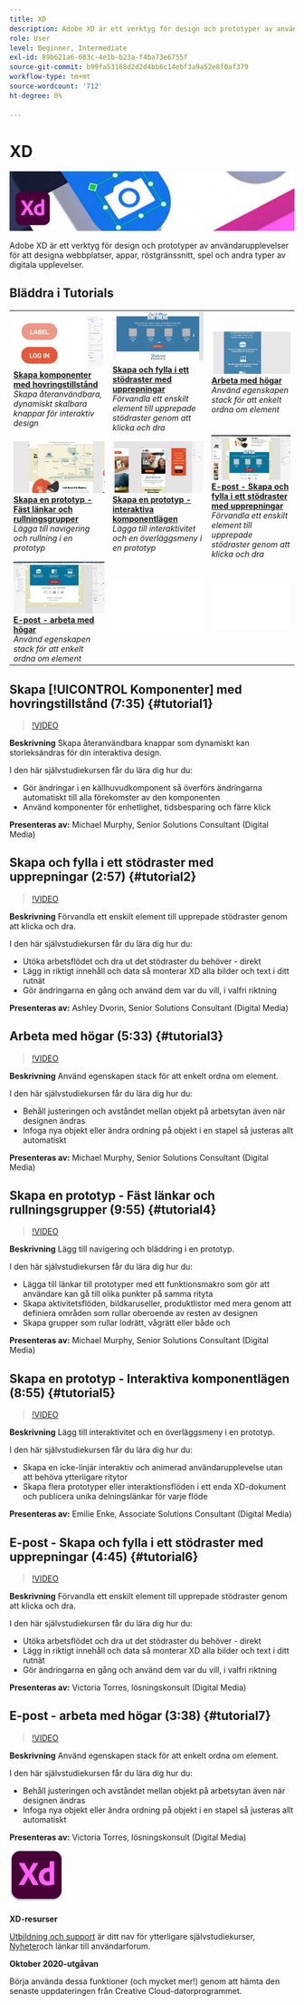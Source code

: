 ```yaml
---
title: XD
description: Adobe XD är ett verktyg för design och prototyper av användarupplevelser för att designa webbplatser, appar, röstgränssnitt, spel och andra typer av digitala upplevelser
role: User
level: Beginner, Intermediate
exl-id: 89b621a6-083c-4e1b-b23a-f4ba73e6755f
source-git-commit: b99fa53168d2d2d4bb6c14ebf3a9a52e8f0af379
workflow-type: tm+mt
source-wordcount: '712'
ht-degree: 0%

---
```


# XD

![Tutorial Hero Image](../assets/XD.jpg)

Adobe XD är ett verktyg för design och prototyper av användarupplevelser för att designa webbplatser, appar, röstgränssnitt, spel och andra typer av digitala upplevelser.

## Bläddra i Tutorials

<table style="table-layout:fixed">
<tr>
 <td>
   <a href="xd.md#tutorial1">
      <img alt="Skapa komponenter med hovringstillstånd" src="../assets/Xd_hoverstates_components_thumbnail.jpg" />
   </a>
    <div>
   <a href="xd.md#tutorial1"><strong>Skapa komponenter med hovringstillstånd</strong></a>
    </div>
    <em>Skapa återanvändbara, dynamiskt skalbara knappar för interaktiv design</em>
    <br>
  </td>
  <td>
    <a href="xd.md#tutorial2">
        <img alt="Skapa och fylla i ett stödraster med upprepningar" src="../assets/XD_repeatgrid_thumbnail.jpg" />
    </a>
    <div>
    <a href="xd.md#tutorial2"><strong>Skapa och fylla i ett stödraster med upprepningar</strong></a>
    </div>
    <em>Förvandla ett enskilt element till upprepade stödraster genom att klicka och dra</em>
    <br>
  </td>
  <td>
   <a href="xd.md#tutorial3">
      <img alt="Arbeta med högar" src="../assets/xd_Stacks_thumbnail.jpg" />
   </a>
    <div>
    <a href="xd.md#tutorial3"><strong>Arbeta med högar</strong></a>
    </div>
    <em>Använd egenskapen stack för att enkelt ordna om element</em>
    <br>
  </td>
</tr>
<tr>
 <td>
    <a href="xd.md#tutorial4">
        <img alt="Skapa en prototyp - Fäst länkar och rullningsgrupper" src="../assets/XD_Scrolls_Thumbnail_Murphy.jpg" />
    </a>
    <div>
    <a href="xd.md#tutorial4"><strong>Skapa en prototyp - Fäst länkar och rullningsgrupper</strong></a>
    </div>
    <em>Lägga till navigering och rullning i en prototyp</em>
    <br>
  </td>
  <td>
    <a href="xd.md#tutorial5">
        <img alt="Skapa en prototyp - interaktiva komponentlägen" src="../assets/XD_interactiveprototypes_enke.jpg" />
    </a>
    <div>
    <a href="xd.md#tutorial5"><strong>Skapa en prototyp - interaktiva komponentlägen</strong></a>
    </div>
    <em>Lägga till interaktivitet och en överläggsmeny i en prototyp</em>
    <br>
  </td>
  <td>
   <a href="xd.md#tutorial6">
      <img alt="E-post - Skapa och fylla i ett stödraster med upprepningar" src="../assets/xd_repeat_torres.jpg" />
   </a>
    <div>
   <a href="xd.md#tutorial7"><strong>E-post - Skapa och fylla i ett stödraster med upprepningar</strong></a>
    </div>
    <em>Förvandla ett enskilt element till upprepade stödraster genom att klicka och dra</em>
    <br>
  </td>
</tr>
<tr>
 <td>
    <a href="xd.md#tutorial7">
        <img alt="E-post - arbeta med högar" src="../assets/xd_stacks_torres.jpg" />
    </a>
    <div>
    <a href="xd.md#tutorial7"><strong>E-post - arbeta med högar</strong></a>
    </div>
    <em>Använd egenskapen stack för att enkelt ordna om element</em>
    <br>
  </td>
  <td>
    <img alt="Mellanrum" src="../assets/Whitespacer.png" />
    <div>
    <br>
  </td>
  <td>
    <img alt="Mellanrum" src="../assets/Whitespacer.png" />
    <div>
    <br>
  </td>
</tr>
</table>

## Skapa [!UICONTROL Komponenter] med hovringstillstånd (7:35) {#tutorial1}

>[!VIDEO](https://video.tv.adobe.com/v/326874?hidetitle=true)

**Beskrivning**
Skapa återanvändbara knappar som dynamiskt kan storleksändras för din interaktiva design.

I den här självstudiekursen får du lära dig hur du:
* Gör ändringar i en källhuvudkomponent så överförs ändringarna automatiskt till alla förekomster av den komponenten
* Använd komponenter för enhetlighet, tidsbesparing och färre klick

**Presenteras av:**
Michael Murphy, Senior Solutions Consultant (Digital Media)

## Skapa och fylla i ett stödraster med upprepningar (2:57) {#tutorial2}

>[!VIDEO](https://video.tv.adobe.com/v/326955?hidetitle=true)

**Beskrivning**
Förvandla ett enskilt element till upprepade stödraster genom att klicka och dra.

I den här självstudiekursen får du lära dig hur du:
* Utöka arbetsflödet och dra ut det stödraster du behöver - direkt
* Lägg in riktigt innehåll och data så monterar XD alla bilder och text i ditt rutnät
* Gör ändringarna en gång och använd dem var du vill, i valfri riktning

**Presenteras av:**
Ashley Dvorin, Senior Solutions Consultant (Digital Media)

## Arbeta med högar (5:33) {#tutorial3}

>[!VIDEO](https://video.tv.adobe.com/v/326956?hidetitle=true)

**Beskrivning**
Använd egenskapen stack för att enkelt ordna om element.

I den här självstudiekursen får du lära dig hur du:
* Behåll justeringen och avståndet mellan objekt på arbetsytan även när designen ändras
* Infoga nya objekt eller ändra ordning på objekt i en stapel så justeras allt automatiskt

**Presenteras av:**
Michael Murphy, Senior Solutions Consultant (Digital Media)

## Skapa en prototyp - Fäst länkar och rullningsgrupper (9:55) {#tutorial4}

>[!VIDEO](https://video.tv.adobe.com/v/326957?hidetitle=true)

**Beskrivning**
Lägg till navigering och bläddring i en prototyp.

I den här självstudiekursen får du lära dig hur du:
* Lägga till länkar till prototyper med ett funktionsmakro som gör att användare kan gå till olika punkter på samma rityta
* Skapa aktivitetsflöden, bildkaruseller, produktlistor med mera genom att definiera områden som rullar oberoende av resten av designen
* Skapa grupper som rullar lodrätt, vågrätt eller både och

**Presenteras av:**
Michael Murphy, Senior Solutions Consultant (Digital Media)

## Skapa en prototyp - Interaktiva komponentlägen (8:55) {#tutorial5}

>[!VIDEO](https://video.tv.adobe.com/v/326958?hidetitle=true)

**Beskrivning**
Lägg till interaktivitet och en överläggsmeny i en prototyp.

I den här självstudiekursen får du lära dig hur du:
* Skapa en icke-linjär interaktiv och animerad användarupplevelse utan att behöva ytterligare ritytor
* Skapa flera prototyper eller interaktionsflöden i ett enda XD-dokument och publicera unika delningslänkar för varje flöde

**Presenteras av:**
Emilie Enke, Associate Solutions Consultant (Digital Media)

## E-post - Skapa och fylla i ett stödraster med upprepningar (4:45) {#tutorial6}

>[!VIDEO](https://video.tv.adobe.com/v/326775?hidetitle=true)

**Beskrivning**
Förvandla ett enskilt element till upprepade stödraster genom att klicka och dra.

I den här självstudiekursen får du lära dig hur du:
* Utöka arbetsflödet och dra ut det stödraster du behöver - direkt
* Lägg in riktigt innehåll och data så monterar XD alla bilder och text i ditt rutnät
* Gör ändringarna en gång och använd dem var du vill, i valfri riktning

**Presenteras av:**
Victoria Torres, lösningskonsult (Digital Media)

## E-post - arbeta med högar (3:38) {#tutorial7}

>[!VIDEO](https://video.tv.adobe.com/v/326759?hidetitle=true)

**Beskrivning**
Använd egenskapen stack för att enkelt ordna om element.

I den här självstudiekursen får du lära dig hur du:
* Behåll justeringen och avståndet mellan objekt på arbetsytan även när designen ändras
* Infoga nya objekt eller ändra ordning på objekt i en stapel så justeras allt automatiskt

**Presenteras av:**
Victoria Torres, lösningskonsult (Digital Media)

![XD-logotyp](../assets/xd_appicon_96.png)

**XD-resurser**

[Utbildning och support](https://helpx.adobe.com/support/xd.html) är ditt nav för ytterligare självstudiekurser, [Nyheter](https://helpx.adobe.com/xd/user-guide.html/xd/help/whats-new.ug.html)och länkar till användarforum.

**Oktober 2020-utgåvan**

Börja använda dessa funktioner (och mycket mer!) genom att hämta den senaste uppdateringen från Creative Cloud-datorprogrammet.
